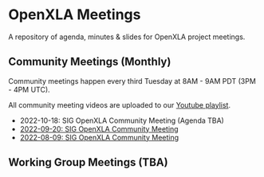 # OpenXLA Meetings 

A repository of agenda, minutes & slides for OpenXLA project meetings. 

## Community Meetings (Monthly)
Community meetings happen every third Tuesday at 8AM - 9AM PDT (3PM - 4PM UTC).

All community meeting videos are uploaded to our [Youtube playlist](https://www.youtube.com/playlist?list=PLlFotmaRrOzu8TQsTahDo_Cn7QdntFlUL). 

* 2022-10-18: SIG OpenXLA Community Meeting (Agenda TBA)
* [2022-09-20: SIG OpenXLA Community Meeting](https://github.com/openxla/community/blob/main/meetings/20220920-community-meeting)
* [2022-08-09: SIG OpenXLA Community Meeting](https://github.com/openxla/community/tree/main/meetings/20220809-community-meeting)

## Working Group Meetings (TBA)
